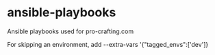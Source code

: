 # ansible-playbooks
Ansible playbooks used for pro-crafting.com

For skipping an environment, add --extra-vars '{"tagged_envs":['dev']}